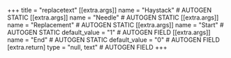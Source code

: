 +++
title = "replacetext"
[[extra.args]]
name = "Haystack" # AUTOGEN STATIC
[[extra.args]]
name = "Needle" # AUTOGEN STATIC
[[extra.args]]
name = "Replacement" # AUTOGEN STATIC
[[extra.args]]
name = "Start" # AUTOGEN STATIC
default_value = "1" # AUTOGEN FIELD
[[extra.args]]
name = "End" # AUTOGEN STATIC
default_value = "0" # AUTOGEN FIELD
[extra.return]
type = "null, text" # AUTOGEN FIELD
+++